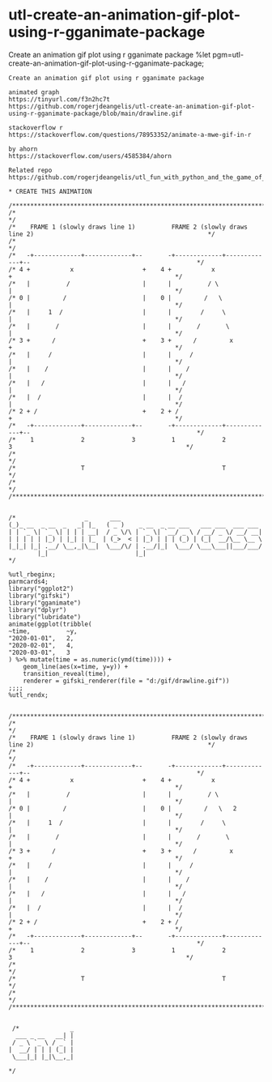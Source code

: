 # utl-create-an-animation-gif-plot-using-r-gganimate-package
Create an animation gif plot using r gganimate package 
    %let pgm=utl-create-an-animation-gif-plot-using-r-gganimate-package;

    Create an animation gif plot using r gganimate package

    animated graph
    https://tinyurl.com/f3n2hc7t
    https://github.com/rogerjdeangelis/utl-create-an-animation-gif-plot-using-r-gganimate-package/blob/main/drawline.gif

    stackoverflow r
    https://stackoverflow.com/questions/78953352/animate-a-mwe-gif-in-r

    by ahorn
    https://stackoverflow.com/users/4585384/ahorn

    Related repo
    https://github.com/rogerjdeangelis/utl_fun_with_python_and_the_game_of_life_intro_to_animation

    * CREATE THIS ANIMATION

    /**************************************************************************************************************************/
    /*                                                                                                                        */
    /*    FRAME 1 (slowly draws line 1)          FRAME 2 (slowly draws line 2)                                                */
    /*                                                                                                                        */
    /*   -+-------------+-------------+--       -+-------------+-------------+--                                              */
    /* 4 +           x                   +    4 +           x                   +                                             */
    /*   |          /                    |      |          / \                  |                                             */
    /* 0 |         /                     |    0 |         /   \                 |                                             */
    /*   |     1  /                      |      |        /     \                |                                             */
    /*   |       /                       |      |       /       \               |                                             */
    /* 3 +      /                        +    3 +      /         x              +                                             */
    /*   |     /                         |      |     /                         |                                             */
    /*   |    /                          |      |    /                          |                                             */
    /*   |   /                           |      |   /                           |                                             */
    /*   |  /                            |      |  /                            |                                             */
    /* 2 + /                             +    2 + /                             +                                             */
    /*   -+-------------+-------------+--       -+-------------+-------------+--                                              */
    /*    1             2             3          1             2             3                                                */
    /*                                                                                                                        */
    /*                  T                                      T                                                              */
    /*                                                                                                                        */
    /**************************************************************************************************************************/


    /*                   _      ___
    (_)_ __  _ __  _   _| |_   ( _ )    _ __  _ __ ___   ___ ___  ___ ___
    | | `_ \| `_ \| | | | __|  / _ \/\ | `_ \| `__/ _ \ / __/ _ \/ __/ __|
    | | | | | |_) | |_| | |_  | (_>  < | |_) | | | (_) | (_|  __/\__ \__ \
    |_|_| |_| .__/ \__,_|\__|  \___/\/ | .__/|_|  \___/ \___\___||___/___/
            |_|                        |_|
    */

    %utl_rbeginx;
    parmcards4;
    library("ggplot2")
    library("gifski")
    library("gganimate")
    library("dplyr")
    library("lubridate")
    animate(ggplot(tribble(
    ~time,          ~y,
    "2020-01-01",   2,
    "2020-02-01",   4,
    "2020-03-01",   3
    ) %>% mutate(time = as.numeric(ymd(time)))) +
        geom_line(aes(x=time, y=y)) +
        transition_reveal(time),
        renderer = gifski_renderer(file = "d:/gif/drawline.gif"))
    ;;;;
    %utl_rendx;


    /**************************************************************************************************************************/
    /*                                                                                                                        */
    /*    FRAME 1 (slowly draws line 1)          FRAME 2 (slowly draws line 2)                                                */
    /*                                                                                                                        */
    /*   -+-------------+-------------+--       -+-------------+-------------+--                                              */
    /* 4 +           x                   +    4 +           x                   +                                             */
    /*   |          /                    |      |          / \                  |                                             */
    /* 0 |         /                     |    0 |         /   \   2             |                                             */
    /*   |     1  /                      |      |        /     \                |                                             */
    /*   |       /                       |      |       /       \               |                                             */
    /* 3 +      /                        +    3 +      /         x              +                                             */
    /*   |     /                         |      |     /                         |                                             */
    /*   |    /                          |      |    /                          |                                             */
    /*   |   /                           |      |   /                           |                                             */
    /*   |  /                            |      |  /                            |                                             */
    /* 2 + /                             +    2 + /                             +                                             */
    /*   -+-------------+-------------+--       -+-------------+-------------+--                                              */
    /*    1             2             3          1             2             3                                                */
    /*                                                                                                                        */
    /*                  T                                      T                                                              */
    /*                                                                                                                        */
    /**************************************************************************************************************************/


     /*              _
      ___ _ __   __| |
     / _ \ `_ \ / _` |
    |  __/ | | | (_| |
     \___|_| |_|\__,_|

    */
